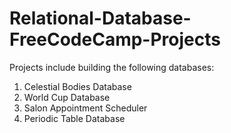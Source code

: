 # Relational-Database-FreeCodeCamp-Projects

Projects include building the following databases:
1. Celestial Bodies Database
2. World Cup Database
3. Salon Appointment Scheduler
4. Periodic Table Database
